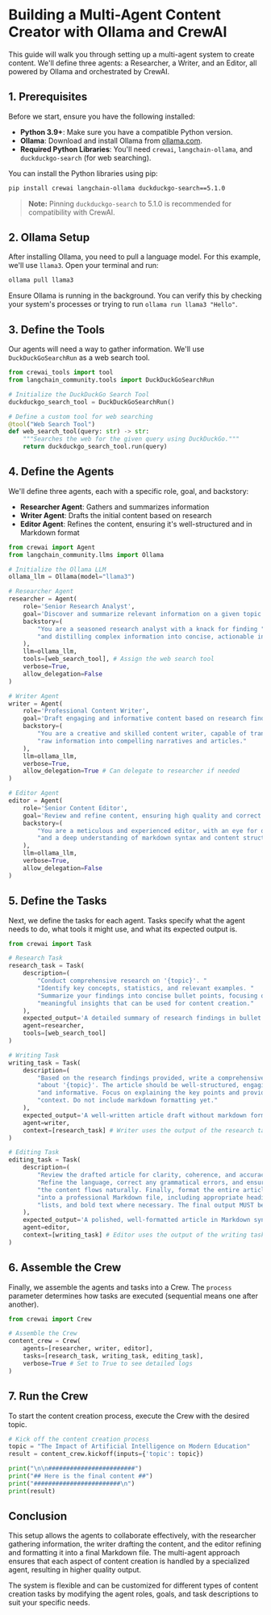 # Building a Multi-Agent Content Creator with Ollama and CrewAI

This guide will walk you through setting up a multi-agent system to create content. We'll define three agents: a Researcher, a Writer, and an Editor, all powered by Ollama and orchestrated by CrewAI.

## 1. Prerequisites

Before we start, ensure you have the following installed:

- **Python 3.9+**: Make sure you have a compatible Python version.
- **Ollama**: Download and install Ollama from [ollama.com](https://ollama.com).
- **Required Python Libraries**: You'll need `crewai`, `langchain-ollama`, and `duckduckgo-search` (for web searching).

You can install the Python libraries using pip:

```bash
pip install crewai langchain-ollama duckduckgo-search==5.1.0
```

> **Note:** Pinning `duckduckgo-search` to 5.1.0 is recommended for compatibility with CrewAI.

## 2. Ollama Setup

After installing Ollama, you need to pull a language model. For this example, we'll use `llama3`. Open your terminal and run:

```bash
ollama pull llama3
```

Ensure Ollama is running in the background. You can verify this by checking your system's processes or trying to run `ollama run llama3 "Hello"`.

## 3. Define the Tools

Our agents will need a way to gather information. We'll use `DuckDuckGoSearchRun` as a web search tool.

```python
from crewai_tools import tool
from langchain_community.tools import DuckDuckGoSearchRun

# Initialize the DuckDuckGo Search Tool
duckduckgo_search_tool = DuckDuckGoSearchRun()

# Define a custom tool for web searching
@tool("Web Search Tool")
def web_search_tool(query: str) -> str:
    """Searches the web for the given query using DuckDuckGo."""
    return duckduckgo_search_tool.run(query)
```

## 4. Define the Agents

We'll define three agents, each with a specific role, goal, and backstory:

- **Researcher Agent**: Gathers and summarizes information
- **Writer Agent**: Drafts the initial content based on research
- **Editor Agent**: Refines the content, ensuring it's well-structured and in Markdown format

```python
from crewai import Agent
from langchain_community.llms import Ollama

# Initialize the Ollama LLM
ollama_llm = Ollama(model="llama3")

# Researcher Agent
researcher = Agent(
    role='Senior Research Analyst',
    goal='Discover and summarize relevant information on a given topic.',
    backstory=(
        "You are a seasoned research analyst with a knack for finding "
        "and distilling complex information into concise, actionable insights."
    ),
    llm=ollama_llm,
    tools=[web_search_tool], # Assign the web search tool
    verbose=True,
    allow_delegation=False
)

# Writer Agent
writer = Agent(
    role='Professional Content Writer',
    goal='Draft engaging and informative content based on research findings.',
    backstory=(
        "You are a creative and skilled content writer, capable of transforming "
        "raw information into compelling narratives and articles."
    ),
    llm=ollama_llm,
    verbose=True,
    allow_delegation=True # Can delegate to researcher if needed
)

# Editor Agent
editor = Agent(
    role='Senior Content Editor',
    goal='Review and refine content, ensuring high quality and correct markdown formatting.',
    backstory=(
        "You are a meticulous and experienced editor, with an eye for detail "
        "and a deep understanding of markdown syntax and content structure."
    ),
    llm=ollama_llm,
    verbose=True,
    allow_delegation=False
)
```

## 5. Define the Tasks

Next, we define the tasks for each agent. Tasks specify what the agent needs to do, what tools it might use, and what its expected output is.

```python
from crewai import Task

# Research Task
research_task = Task(
    description=(
        "Conduct comprehensive research on '{topic}'. "
        "Identify key concepts, statistics, and relevant examples. "
        "Summarize your findings into concise bullet points, focusing on "
        "meaningful insights that can be used for content creation."
    ),
    expected_output='A detailed summary of research findings in bullet points.',
    agent=researcher,
    tools=[web_search_tool]
)

# Writing Task
writing_task = Task(
    description=(
        "Based on the research findings provided, write a comprehensive article "
        "about '{topic}'. The article should be well-structured, engaging, "
        "and informative. Focus on explaining the key points and providing "
        "context. Do not include markdown formatting yet."
    ),
    expected_output='A well-written article draft without markdown formatting.',
    agent=writer,
    context=[research_task] # Writer uses the output of the research task
)

# Editing Task
editing_task = Task(
    description=(
        "Review the drafted article for clarity, coherence, and accuracy. "
        "Refine the language, correct any grammatical errors, and ensure "
        "the content flows naturally. Finally, format the entire article "
        "into a professional Markdown file, including appropriate headings, "
        "lists, and bold text where necessary. The final output MUST be a valid Markdown file."
    ),
    expected_output='A polished, well-formatted article in Markdown syntax.',
    agent=editor,
    context=[writing_task] # Editor uses the output of the writing task
)
```

## 6. Assemble the Crew

Finally, we assemble the agents and tasks into a Crew. The `process` parameter determines how tasks are executed (sequential means one after another).

```python
from crewai import Crew

# Assemble the Crew
content_crew = Crew(
    agents=[researcher, writer, editor],
    tasks=[research_task, writing_task, editing_task],
    verbose=True # Set to True to see detailed logs
)
```

## 7. Run the Crew

To start the content creation process, execute the Crew with the desired topic.

```python
# Kick off the content creation process
topic = "The Impact of Artificial Intelligence on Modern Education"
result = content_crew.kickoff(inputs={'topic': topic})

print("\n\n########################")
print("## Here is the final content ##")
print("########################\n")
print(result)
```

## Conclusion

This setup allows the agents to collaborate effectively, with the researcher gathering information, the writer drafting the content, and the editor refining and formatting it into a final Markdown file. The multi-agent approach ensures that each aspect of content creation is handled by a specialized agent, resulting in higher quality output.

The system is flexible and can be customized for different types of content creation tasks by modifying the agent roles, goals, and task descriptions to suit your specific needs.
